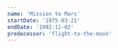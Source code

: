 ```yaml
---
name: 'Mission to Mars'
startDate: '1975-03-21'
endDate: '1992-11-02'
predecessor: 'flight-to-the-moon'
---
```

